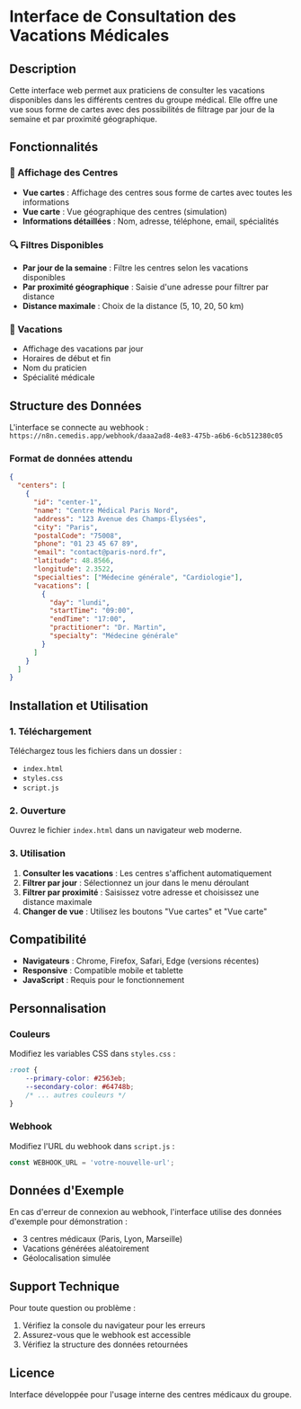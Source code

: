 # Interface de Consultation des Vacations Médicales

## Description

Cette interface web permet aux praticiens de consulter les vacations disponibles dans les différents centres du groupe médical. Elle offre une vue sous forme de cartes avec des possibilités de filtrage par jour de la semaine et par proximité géographique.

## Fonctionnalités

### 🏥 Affichage des Centres
- **Vue cartes** : Affichage des centres sous forme de cartes avec toutes les informations
- **Vue carte** : Vue géographique des centres (simulation)
- **Informations détaillées** : Nom, adresse, téléphone, email, spécialités

### 🔍 Filtres Disponibles
- **Par jour de la semaine** : Filtre les centres selon les vacations disponibles
- **Par proximité géographique** : Saisie d'une adresse pour filtrer par distance
- **Distance maximale** : Choix de la distance (5, 10, 20, 50 km)

### 📅 Vacations
- Affichage des vacations par jour
- Horaires de début et fin
- Nom du praticien
- Spécialité médicale

## Structure des Données

L'interface se connecte au webhook : `https://n8n.cemedis.app/webhook/daaa2ad8-4e83-475b-a6b6-6cb512380c05`

### Format de données attendu

```json
{
  "centers": [
    {
      "id": "center-1",
      "name": "Centre Médical Paris Nord",
      "address": "123 Avenue des Champs-Élysées",
      "city": "Paris",
      "postalCode": "75008",
      "phone": "01 23 45 67 89",
      "email": "contact@paris-nord.fr",
      "latitude": 48.8566,
      "longitude": 2.3522,
      "specialties": ["Médecine générale", "Cardiologie"],
      "vacations": [
        {
          "day": "lundi",
          "startTime": "09:00",
          "endTime": "17:00",
          "practitioner": "Dr. Martin",
          "specialty": "Médecine générale"
        }
      ]
    }
  ]
}
```

## Installation et Utilisation

### 1. Téléchargement
Téléchargez tous les fichiers dans un dossier :
- `index.html`
- `styles.css`
- `script.js`

### 2. Ouverture
Ouvrez le fichier `index.html` dans un navigateur web moderne.

### 3. Utilisation
1. **Consulter les vacations** : Les centres s'affichent automatiquement
2. **Filtrer par jour** : Sélectionnez un jour dans le menu déroulant
3. **Filtrer par proximité** : Saisissez votre adresse et choisissez une distance maximale
4. **Changer de vue** : Utilisez les boutons "Vue cartes" et "Vue carte"

## Compatibilité

- **Navigateurs** : Chrome, Firefox, Safari, Edge (versions récentes)
- **Responsive** : Compatible mobile et tablette
- **JavaScript** : Requis pour le fonctionnement

## Personnalisation

### Couleurs
Modifiez les variables CSS dans `styles.css` :
```css
:root {
    --primary-color: #2563eb;
    --secondary-color: #64748b;
    /* ... autres couleurs */
}
```

### Webhook
Modifiez l'URL du webhook dans `script.js` :
```javascript
const WEBHOOK_URL = 'votre-nouvelle-url';
```

## Données d'Exemple

En cas d'erreur de connexion au webhook, l'interface utilise des données d'exemple pour démonstration :
- 3 centres médicaux (Paris, Lyon, Marseille)
- Vacations générées aléatoirement
- Géolocalisation simulée

## Support Technique

Pour toute question ou problème :
1. Vérifiez la console du navigateur pour les erreurs
2. Assurez-vous que le webhook est accessible
3. Vérifiez la structure des données retournées

## Licence

Interface développée pour l'usage interne des centres médicaux du groupe.
